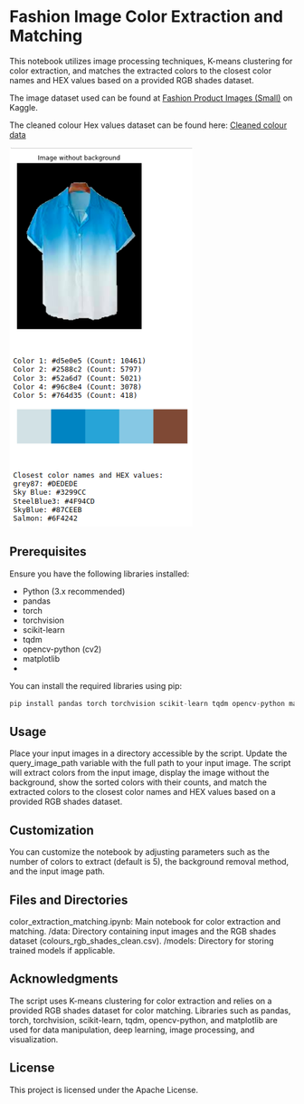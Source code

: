 # Fashion Image Color Extraction and Matching
This notebook utilizes image processing techniques, K-means clustering for color extraction, and matches the extracted colors to the closest color names and HEX values based on a provided RGB shades dataset.

The image dataset used can be found at [Fashion Product Images (Small)](https://www.kaggle.com/datasets/paramaggarwal/fashion-product-images-small) on Kaggle.

The cleaned colour Hex values dataset can be found here: [Cleaned colour data](colours_rgb_shades_clean.csv)

![output](output_sample.png)

## Prerequisites
Ensure you have the following libraries installed:
- Python (3.x recommended)
- pandas
- torch
- torchvision
- scikit-learn
- tqdm
- opencv-python (cv2)
- matplotlib
- 
You can install the required libraries using pip:
```python
pip install pandas torch torchvision scikit-learn tqdm opencv-python matplotlib
```

## Usage
Place your input images in a directory accessible by the script.
Update the query_image_path variable with the full path to your input image.
The script will extract colors from the input image, display the image without the background, show the sorted colors with their counts, and match the extracted colors to the closest color names and HEX values based on a provided RGB shades dataset.

## Customization
You can customize the notebook by adjusting parameters such as the number of colors to extract (default is 5), the background removal method, and the input image path.

## Files and Directories
color_extraction_matching.ipynb: Main notebook for color extraction and matching.
/data: Directory containing input images and the RGB shades dataset (colours_rgb_shades_clean.csv).
/models: Directory for storing trained models if applicable.

## Acknowledgments
The script uses K-means clustering for color extraction and relies on a provided RGB shades dataset for color matching.
Libraries such as pandas, torch, torchvision, scikit-learn, tqdm, opencv-python, and matplotlib are used for data manipulation, deep learning, image processing, and visualization.

## License
This project is licensed under the Apache License.

